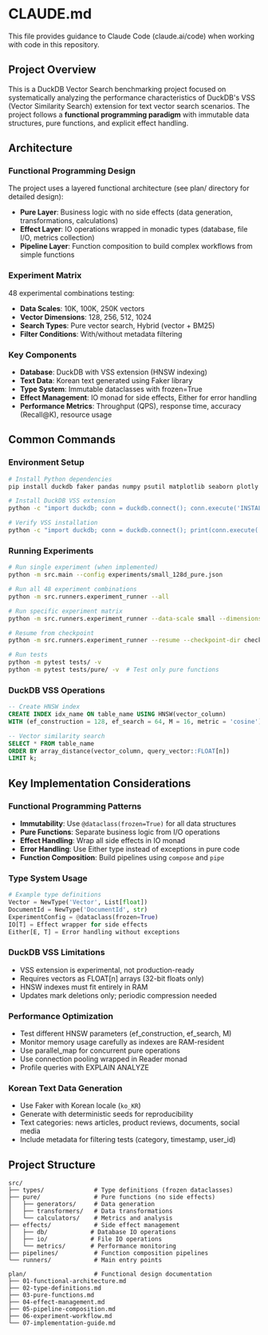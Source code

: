 # CLAUDE.md

This file provides guidance to Claude Code (claude.ai/code) when working with code in this repository.

## Project Overview

This is a DuckDB Vector Search benchmarking project focused on systematically analyzing the performance characteristics of DuckDB's VSS (Vector Similarity Search) extension for text vector search scenarios. The project follows a **functional programming paradigm** with immutable data structures, pure functions, and explicit effect handling.

## Architecture

### Functional Programming Design
The project uses a layered functional architecture (see plan/ directory for detailed design):
- **Pure Layer**: Business logic with no side effects (data generation, transformations, calculations)
- **Effect Layer**: IO operations wrapped in monadic types (database, file I/O, metrics collection)
- **Pipeline Layer**: Function composition to build complex workflows from simple functions

### Experiment Matrix
48 experimental combinations testing:
- **Data Scales**: 10K, 100K, 250K vectors
- **Vector Dimensions**: 128, 256, 512, 1024
- **Search Types**: Pure vector search, Hybrid (vector + BM25)
- **Filter Conditions**: With/without metadata filtering

### Key Components
- **Database**: DuckDB with VSS extension (HNSW indexing)
- **Text Data**: Korean text generated using Faker library
- **Type System**: Immutable dataclasses with frozen=True
- **Effect Management**: IO monad for side effects, Either for error handling
- **Performance Metrics**: Throughput (QPS), response time, accuracy (Recall@K), resource usage

## Common Commands

### Environment Setup
```bash
# Install Python dependencies
pip install duckdb faker pandas numpy psutil matplotlib seaborn plotly pyrsistent

# Install DuckDB VSS extension
python -c "import duckdb; conn = duckdb.connect(); conn.execute('INSTALL vss'); conn.execute('LOAD vss')"

# Verify VSS installation
python -c "import duckdb; conn = duckdb.connect(); print(conn.execute('SELECT * FROM duckdb_extensions() WHERE extension_name = \'vss\'').fetchall())"
```

### Running Experiments
```bash
# Run single experiment (when implemented)
python -m src.main --config experiments/small_128d_pure.json

# Run all 48 experiment combinations
python -m src.runners.experiment_runner --all

# Run specific experiment matrix
python -m src.runners.experiment_runner --data-scale small --dimensions 128,256

# Resume from checkpoint
python -m src.runners.experiment_runner --resume --checkpoint-dir checkpoints/

# Run tests
python -m pytest tests/ -v
python -m pytest tests/pure/ -v  # Test only pure functions
```

### DuckDB VSS Operations
```sql
-- Create HNSW index
CREATE INDEX idx_name ON table_name USING HNSW(vector_column)
WITH (ef_construction = 128, ef_search = 64, M = 16, metric = 'cosine');

-- Vector similarity search
SELECT * FROM table_name
ORDER BY array_distance(vector_column, query_vector::FLOAT[n])
LIMIT k;
```

## Key Implementation Considerations

### Functional Programming Patterns
- **Immutability**: Use `@dataclass(frozen=True)` for all data structures
- **Pure Functions**: Separate business logic from I/O operations
- **Effect Handling**: Wrap all side effects in IO monad
- **Error Handling**: Use Either type instead of exceptions in pure code
- **Function Composition**: Build pipelines using `compose` and `pipe`

### Type System Usage
```python
# Example type definitions
Vector = NewType('Vector', List[float])
DocumentId = NewType('DocumentId', str)
ExperimentConfig = @dataclass(frozen=True)
IO[T] = Effect wrapper for side effects
Either[E, T] = Error handling without exceptions
```

### DuckDB VSS Limitations
- VSS extension is experimental, not production-ready
- Requires vectors as FLOAT[n] arrays (32-bit floats only)
- HNSW indexes must fit entirely in RAM
- Updates mark deletions only; periodic compression needed

### Performance Optimization
- Test different HNSW parameters (ef_construction, ef_search, M)
- Monitor memory usage carefully as indexes are RAM-resident
- Use parallel_map for concurrent pure operations
- Use connection pooling wrapped in Reader monad
- Profile queries with EXPLAIN ANALYZE

### Korean Text Data Generation
- Use Faker with Korean locale (`ko_KR`)
- Generate with deterministic seeds for reproducibility
- Text categories: news articles, product reviews, documents, social media
- Include metadata for filtering tests (category, timestamp, user_id)

## Project Structure

```
src/
├── types/              # Type definitions (frozen dataclasses)
├── pure/               # Pure functions (no side effects)
│   ├── generators/     # Data generation
│   ├── transformers/   # Data transformations
│   └── calculators/    # Metrics and analysis
├── effects/            # Side effect management
│   ├── db/            # Database IO operations
│   ├── io/            # File IO operations
│   └── metrics/       # Performance monitoring
├── pipelines/          # Function composition pipelines
└── runners/            # Main entry points

plan/                   # Functional design documentation
├── 01-functional-architecture.md
├── 02-type-definitions.md
├── 03-pure-functions.md
├── 04-effect-management.md
├── 05-pipeline-composition.md
├── 06-experiment-workflow.md
└── 07-implementation-guide.md
```

